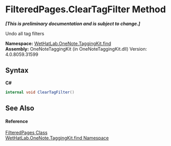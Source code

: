 # FilteredPages.ClearTagFilter Method 
 _**\[This is preliminary documentation and is subject to change.\]**_

Undo all tag filters

**Namespace:**&nbsp;<a href="0e3a8efd-07d2-1709-b1cd-709153222081">WetHatLab.OneNote.TaggingKit.find</a><br />**Assembly:**&nbsp;OneNoteTaggingKit (in OneNoteTaggingKit.dll) Version: 4.0.8059.31599

## Syntax

**C#**<br />
``` C#
internal void ClearTagFilter()
```


## See Also


#### Reference
<a href="7f546c1f-e562-e088-88e0-8a854b71cada">FilteredPages Class</a><br /><a href="0e3a8efd-07d2-1709-b1cd-709153222081">WetHatLab.OneNote.TaggingKit.find Namespace</a><br />